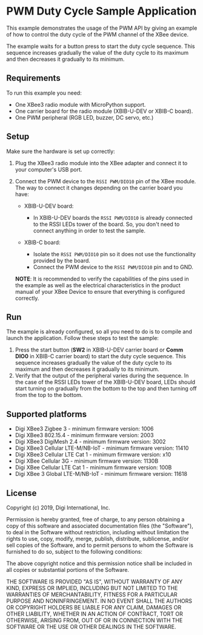 PWM Duty Cycle Sample Application
=================================

This example demonstrates the usage of the PWM API by giving an example of
how to control the duty cycle of the PWM channel of the XBee device.

The example waits for a button press to start the duty cycle sequence. This
sequence increases gradually the value of the duty cycle to its maximum and
then decreases it gradually to its minimum.

Requirements
------------

To run this example you need:

* One XBee3 radio module with MicroPython support.
* One carrier board for the radio module (XBIB-U-DEV or XBIB-C board).
* One PWM peripheral (RGB LED, buzzer, DC servo, etc.)

Setup
-----

Make sure the hardware is set up correctly:

1. Plug the XBee3 radio module into the XBee adapter and connect it to your
   computer's USB port.
2. Connect the PWM device to the `RSSI PWM/DIO10` pin of the XBee module. The
   way to connect it changes depending on the carrier board you have:

   * XBIB-U-DEV board:

     * In XBIB-U-DEV boards the `RSSI PWM/DIO10` is already connected to the
       RSSI LEDs tower of the board. So, you don't need to connect anything in
       order to test the sample.

   * XBIB-C board:

     * Isolate the `RSSI PWM/DIO10` pin so it does not use the
       functionality provided by the board.
     * Connect the PWM device to the `RSSI PWM/DIO10` pin and to GND.

   **NOTE**: It is recommended to verify the capabilities of the pins used in
   the example as well as the electrical characteristics in the product manual
   of your XBee Device to ensure that everything is configured correctly.

Run
---

The example is already configured, so all you need to do is to compile and
launch the application. Follow these steps to test the sample:

1. Press the start button (**SW2** in XBIB-U-DEV carrier board or **Comm DIO0**
   in XBIB-C carrier board) to start the duty cycle sequence. This sequence
   increases gradually the value of the duty cycle to its maximum and then
   decreases it gradually to its minimum.
2. Verify that the output of the peripheral varies during the sequence. In the
   case of the RSSI LEDs tower of the XBIB-U-DEV board, LEDs should start
   turning on gradually from the bottom to the top and then turning off from
   the top to the bottom.

Supported platforms
-------------------

* Digi XBee3 Zigbee 3 - minimum firmware version: 1006
* Digi XBee3 802.15.4 - minimum firmware version: 2003
* Digi XBee3 DigiMesh 2.4 - minimum firmware version: 3002
* Digi XBee3 Cellular LTE-M/NB-IoT - minimum firmware version: 11410
* Digi XBee3 Cellular LTE Cat 1 - minimum firmware version: x10
* Digi XBee Cellular 3G - minimum firmware version: 1130B
* Digi XBee Cellular LTE Cat 1 - minimum firmware version: 100B
* Digi XBee 3 Global LTE-M/NB-IoT - minimum firmware version: 11618

License
-------

Copyright (c) 2019, Digi International, Inc.

Permission is hereby granted, free of charge, to any person obtaining a copy
of this software and associated documentation files (the "Software"), to deal
in the Software without restriction, including without limitation the rights
to use, copy, modify, merge, publish, distribute, sublicense, and/or sell
copies of the Software, and to permit persons to whom the Software is
furnished to do so, subject to the following conditions:

The above copyright notice and this permission notice shall be included in all
copies or substantial portions of the Software.

THE SOFTWARE IS PROVIDED "AS IS", WITHOUT WARRANTY OF ANY KIND, EXPRESS OR
IMPLIED, INCLUDING BUT NOT LIMITED TO THE WARRANTIES OF MERCHANTABILITY,
FITNESS FOR A PARTICULAR PURPOSE AND NONINFRINGEMENT. IN NO EVENT SHALL THE
AUTHORS OR COPYRIGHT HOLDERS BE LIABLE FOR ANY CLAIM, DAMAGES OR OTHER
LIABILITY, WHETHER IN AN ACTION OF CONTRACT, TORT OR OTHERWISE, ARISING FROM,
OUT OF OR IN CONNECTION WITH THE SOFTWARE OR THE USE OR OTHER DEALINGS IN THE
SOFTWARE.